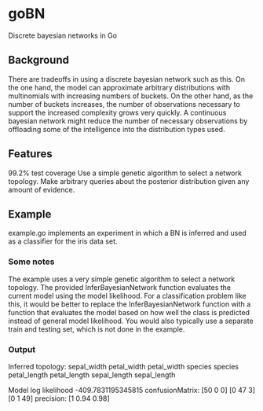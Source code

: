 # goBN
Discrete bayesian networks in Go

## Background
There are tradeoffs in using a discrete bayesian network such as this.  On the one hand, the model can approximate arbitrary distributions with multinomials with increasing numbers of buckets. On the other hand, as the number of buckets increases, the number of observations necessary to support the increased complexity grows very quickly.  A continuous bayesian network might reduce the number of necessary observations by offloading some of the intelligence into the distribution types used.

## Features
99.2% test coverage
Use a simple genetic algorithm to select a network topology.
Make arbitrary queries about the posterior distribution given any amount of evidence.

## Example
example.go implements an experiment in which a BN is inferred and used as a classifier for the iris data set.

### Some notes
The example uses a very simple genetic algorithm to select a network topology.  The provided InferBayesianNetwork function evaluates the current model using the model likelihood.  For a classification problem like this, it would be better to replace the InferBayesianNetwork function with a function that evaluates the model based on how well the class is predicted instead of general model likelihood.  You would also typically use a separate train and testing set, which is not done in the example.

### Output
Inferred topology:
sepal_width
	 petal_width
petal_width
	 species
species
	 petal_length
petal_length
	 sepal_length
sepal_length

Model log likelihood -409.7831195345815
confusionMatrix:
[50 0 0]
[0 47 3]
[0 1 49]
precision:  [1 0.94 0.98]
